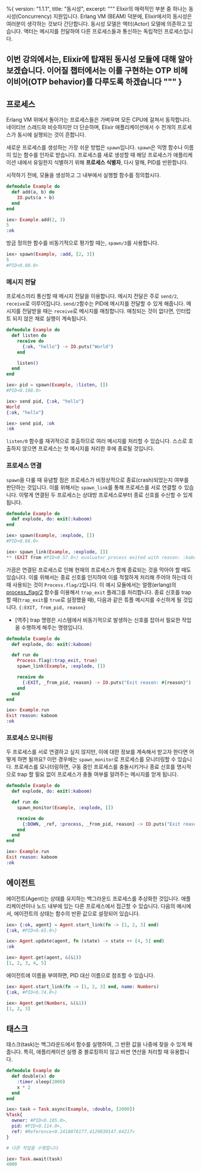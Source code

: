 %{
  version: "1.1.1",
  title: "동시성",
  excerpt: """
  Elixir의 매력적인 부분 중 하나는 동시성(Concurrency) 지원입니다. Erlang VM (BEAM) 덕분에, Elixir에서의 동시성은 여러분이 생각하는 것보다 간단합니다. 동시성 모델은 액터(Actor) 모델에 의존하고 있습니다. 액터는 메시지를 전달하여 다른 프로세스들과 통신하는 독립적인 프로세스입니다.
  
  이번 강의에서는, Elixir에 탑재된 동시성 모듈에 대해 알아보겠습니다. 이어질 챕터에서는 이를 구현하는 OTP 비헤이비어(OTP behavior)를 다루도록 하겠습니다
  """
}
---

## 프로세스

Erlang VM 위에서 돌아가는 프로세스들은 가벼우며 모든 CPU에 걸쳐서 동작합니다. 네이티브 스레드와 비슷하지만 더 단순하며, Elixir 애플리케이션에서 수 천개의 프로세스가 동시에 실행되는 것이 흔합니다.

새로운 프로세스를 생성하는 가장 쉬운 방법은 `spawn`입니다. `spawn`은 익명 함수나 이름이 있는 함수를 인자로 받습니다. 프로세스를 새로 생성할 때 해당 프로세스가 애플리케이션 내에서 유일한지 식별하기 위해 **프로세스 식별자**, 다시 말해, PID를 반환합니다.

시작하기 전에, 모듈을 생성하고 그 내부에서 실행할 함수를 정의합시다.

```elixir
defmodule Example do
  def add(a, b) do
    IO.puts(a + b)
  end
end

iex> Example.add(2, 3)
5
:ok
```

방금 정의한 함수를 비동기적으로 평가할 때는, `spawn/3`를 사용합니다.

```elixir
iex> spawn(Example, :add, [2, 3])
5
#PID<0.80.0>
```

### 메시지 전달

프로세스끼리 통신할 때 메시지 전달을 이용합니다. 메시지 전달은 주로 `send/2`, `receive`로 이루어집니다. `send/2`함수는 PID에 메시지를 전달할 수 있게 해줍니다. 메시지를 전달받을 때는 `receive`로 메시지를 매칭합니다. 매칭되는 것이 없다면, 인터럽트 되지 않은 채로 실행이 계속됩니다.

```elixir
defmodule Example do
  def listen do
    receive do
      {:ok, "hello"} -> IO.puts("World")
    end

    listen()
  end
end

iex> pid = spawn(Example, :listen, [])
#PID<0.108.0>

iex> send pid, {:ok, "hello"}
World
{:ok, "hello"}

iex> send pid, :ok
:ok
```

`listen/0` 함수를 재귀적으로 호출하므로 여러 메시지를 처리할 수 있습니다. 스스로 호출하지 않으면 프로세스는 첫 메시지를 처리한 후에 종료될 것입니다.

### 프로세스 연결

`spawn`을 다룰 때 유념할 점은 프로세스가 비정상적으로 종료(crash)되었는지 여부를 판단하는 것입니다. 이를 위해서는 `spawn_link`를 통해 프로세스를 서로 연결할 수 있습니다. 이렇게 연결된 두 프로세스는 상대방 프로세스로부터 종료 신호를 수신할 수 있게 됩니다.

```elixir
defmodule Example do
  def explode, do: exit(:kaboom)
end

iex> spawn(Example, :explode, [])
#PID<0.66.0>

iex> spawn_link(Example, :explode, [])
** (EXIT from #PID<0.57.0>) evaluator process exited with reason: :kaboom
```

가끔은 연결된 프로세스로 인해 현재의 프로세스가 함께 종료되는 것을 막아야 할 때도 있습니다. 이를 위해서는 종료 신호를 인지하여 이를 적절하게 처리해 주어야 하는데 이때 사용되는 것이 `Process.flag/2`입니다. 이 예시 모듈에서는 얼랭(erlang)의 [process_flag/2](http://erlang.org/doc/man/erlang.html#process_flag-2) 함수를 이용해서 `trap_exit` 플래그를 처리합니다. 종료 신호를 trap 할 때(`trap_exit`를 `true`로 설정했을 때), 다음과 같은 튜플 메시지를 수신하게 될 것입니다. `{:EXIT, from_pid, reason}`

- [역주] trap 명령은 시스템에서 비동기적으로 발생하는 신호를 잡아서 필요한 작업을 수행하게 해주는 명령입니다.

```elixir
defmodule Example do
  def explode, do: exit(:kaboom)

  def run do
    Process.flag(:trap_exit, true)
    spawn_link(Example, :explode, [])

    receive do
      {:EXIT, _from_pid, reason} -> IO.puts("Exit reason: #{reason}")
    end
  end
end

iex> Example.run
Exit reason: kaboom
:ok
```

### 프로세스 모니터링

두 프로세스를 서로 연결하고 싶지 않지만, 이에 대한 정보를 계속해서 받고자 한다면 어떻게 하면 될까요? 이런 경우에는 `spawn_monitor`로 프로세스를 모니터링할 수 있습니다. 프로세스를 모니터링하면, 구동 중인 프로세스를 충돌시키거나 종료 신호를 명시적으로 trap 할 필요 없이 프로세스가 충돌 여부를 알려주는 메시지를 얻게 됩니다.

```elixir
defmodule Example do
  def explode, do: exit(:kaboom)

  def run do
    spawn_monitor(Example, :explode, [])

    receive do
      {:DOWN, _ref, :process, _from_pid, reason} -> IO.puts("Exit reason: #{reason}")
    end
  end
end

iex> Example.run
Exit reason: kaboom
:ok
```

## 에이전트

에이전트(Agent)는 상태를 유지하는 백그라운드 프로세스를 추상화한 것입니다. 애플리케이션이나 노드 내부에 있는 다른 프로세스에서 접근할 수 있습니다. 다음의 예시에서, 에이전트의 상태는 함수의 반환 값으로 설정되어 있습니다.

```elixir
iex> {:ok, agent} = Agent.start_link(fn -> [1, 2, 3] end)
{:ok, #PID<0.65.0>}

iex> Agent.update(agent, fn (state) -> state ++ [4, 5] end)
:ok

iex> Agent.get(agent, &(&1))
[1, 2, 3, 4, 5]
```

에이전트에 이름을 부여하면, PID 대신 이름으로 참조할 수 있습니다.

```elixir
iex> Agent.start_link(fn -> [1, 2, 3] end, name: Numbers)
{:ok, #PID<0.74.0>}

iex> Agent.get(Numbers, &(&1))
[1, 2, 3]
```

## 태스크

태스크(task)는 백그라운드에서 함수를 실행하여, 그 반환 값을 나중에 찾을 수 있게 해줍니다. 특히, 애플리케이션 실행 중 블로킹하지 않고 비싼 연산을 처리할 때 유용합니다.

```elixir
defmodule Example do
  def double(x) do
    :timer.sleep(2000)
    x * 2
  end
end

iex> task = Task.async(Example, :double, [2000])
%Task{
  owner: #PID<0.105.0>,
  pid: #PID<0.114.0>,
  ref: #Reference<0.2418076177.4129030147.64217>
}

# 다른 작업을 수행합니다

iex> Task.await(task)
4000
```
